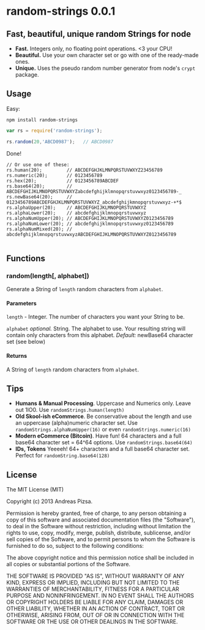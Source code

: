 # random-strings 0.0.1
## Fast, beautiful, unique random Strings for node

- __Fast.__ Integers only, no floating point operations. <3 your CPU!
- __Beautiful.__ Use your own character set or go with one of the ready-made ones. 
- __Unique.__ Uses the pseudo random number generator from node's `crypt` package.

## Usage

Easy:

```
npm install random-strings
```

```js
var rs = require('random-strings');

rs.random(20,'ABCD0987');   // ABCD0987
```

Done!

```
// Or use one of these:
rs.human(20);         // ABCDEFGHJKLMNPQRSTUVWXYZ23456789
rs.numeric(20);       // 0123456789
rs.hex(20);           // 0123456789ABCDEF
rs.base64(20);        // ABCDEFGHIJKLMNOPQRSTUVWXYZabcdefghijklmnopqrstuvwxyz0123456789-_
rs.newBase64(20);     // 0123456789ABCDEFGHJKLMNPQRSTUVWXYZ_abcdefghijkmnopqrstuvwxyz-+*$
rs.alphaUpper(20);    // ABCDEFGHIJKLMNOPQRSTUVWXYZ
rs.alphaLower(20);    // abcdefghijklmnopqrstuvwxyz
rs.alphaNumUpper(20); // ABCDEFGHIJKLMNOPQRSTUVWXYZ0123456789
rs.alphaNumLower(20); // abcdefghijklmnopqrstuvwxyz0123456789
rs.alphaNumMixed(20); // abcdefghijklmnopqrstuvwxyzABCDEFGHIJKLMNOPQRSTUVWXYZ0123456789


```


## Functions
### random(length[, alphabet])

Generate a String of `length` random characters from `alphabet`.

#### Parameters
`length` - Integer. The number of characters you want your String to be.

`alphabet` _optional._ String. The alphabet to use. Your resulting string will contain only characters from this alphabet. _Default:_ newBase64 character set (see below)

#### Returns
A String of `length` random characters from `alphabet`.

## Tips
- __Humans & Manual Processing__. Uppercase and Numerics only. Leave out 1lO0. Use ``randomStrings.human(length)``
- __Old Skool-ish eCommerce__. Be conservative about the length and use an uppercase (alpha)numeric character set. Use ``randomStrings.alphaNumUpper(16)`` or even ``randomStrings.numeric(16)``
- __Modern eCommerce (Bitcoin)__. Have fun! 64 characters and a full base64 character set = 64^64 options. Use ``randomStrings.base64(64)``
- __IDs, Tokens__ Yeeeeh! 64+ characters and a full base64 character set. Perfect for ``randomString.base64(128)``

## License

The MIT License (MIT)

Copyright (c) 2013 Andreas Pizsa.

Permission is hereby granted, free of charge, to any person obtaining a copy
of this software and associated documentation files (the "Software"), to deal
in the Software without restriction, including without limitation the rights
to use, copy, modify, merge, publish, distribute, sublicense, and/or sell
copies of the Software, and to permit persons to whom the Software is
furnished to do so, subject to the following conditions:

The above copyright notice and this permission notice shall be included in
all copies or substantial portions of the Software.

THE SOFTWARE IS PROVIDED "AS IS", WITHOUT WARRANTY OF ANY KIND, EXPRESS OR
IMPLIED, INCLUDING BUT NOT LIMITED TO THE WARRANTIES OF MERCHANTABILITY,
FITNESS FOR A PARTICULAR PURPOSE AND NONINFRINGEMENT. IN NO EVENT SHALL THE
AUTHORS OR COPYRIGHT HOLDERS BE LIABLE FOR ANY CLAIM, DAMAGES OR OTHER
LIABILITY, WHETHER IN AN ACTION OF CONTRACT, TORT OR OTHERWISE, ARISING FROM,
OUT OF OR IN CONNECTION WITH THE SOFTWARE OR THE USE OR OTHER DEALINGS IN
THE SOFTWARE.

